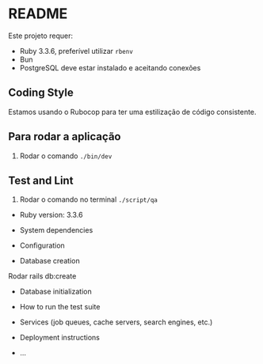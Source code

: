 # README

Este projeto requer:

* Ruby 3.3.6, preferível utilizar `rbenv`
* Bun
* PostgreSQL deve estar instalado e aceitando conexões

## Coding Style

Estamos usando o Rubocop para ter uma estilização de código consistente.

## Para rodar a aplicação

1. Rodar o comando `./bin/dev` 

## Test and Lint

1. Rodar o comando no terminal `./script/qa`




* Ruby version: 3.3.6

* System dependencies

* Configuration

* Database creation

Rodar rails db:create

* Database initialization

* How to run the test suite

* Services (job queues, cache servers, search engines, etc.)

* Deployment instructions

* ...

